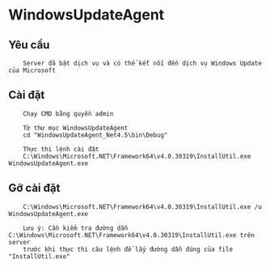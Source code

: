 # WindowsUpdateAgent

##	Yêu cầu
```
	Server đã bật dịch vụ và có thể kết nối đến dịch vụ Windows Update của Microsoft
```

##	Cài đặt
```
	Chạy CMD bằng quyền admin
```

```
	Từ thư mục WindowsUpdateAgent
	cd "WindowsUpdateAgent_Net4.5\bin\Debug"
```

```
	Thực thi lệnh cài đặt
	C:\Windows\Microsoft.NET\Framework64\v4.0.30319\InstallUtil.exe WindowsUpdateAgent.exe
```

##	Gỡ cài đặt

```
	C:\Windows\Microsoft.NET\Framework64\v4.0.30319\InstallUtil.exe /u WindowsUpdateAgent.exe
```

```
	Lưu ý: Cần kiểm tra đường dẫn C:\Windows\Microsoft.NET\Framework64\v4.0.30319\InstallUtil.exe trên server
	trước khi thực thi câu lệnh để lấy đường dẫn đúng của file "InstallUtil.exe"
```
